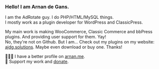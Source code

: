 ### Hello! I am Arnan de Gans. 

I am the AdRotate guy. I do PHP/HTML/MySQL things. \
I mostly work as a plugin developer for WordPress and ClassicPress.

My main work is making WooCommerce, Classic Commerce and bbPress plugins. And providing user support for them. Yay! \
No, they're not on Github. But I am... Check out my plugins on my website: [ajdg.solutions](https://ajdg.solutions/?mtm_campaign=github). Maybe even download or buy one. Thanks!

🙋🏼‍♂️ I have a better profile on [arnan.me](https://www.arnan.me/?mtm_campaign=github). \
🤑 Support my work and [donate](https://www.arnan.me/donate.html?mtm_campaign=github).
